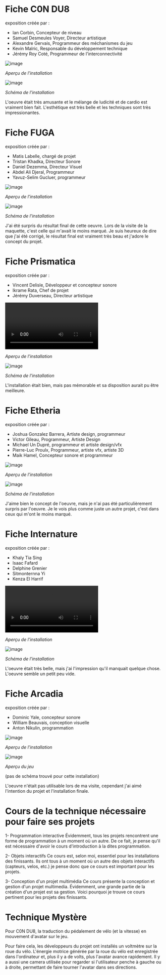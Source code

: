 [Du second meilleur à celui que j'ai le moins apprécié, excepté Arcadia qui est dernier puisque je n'ai pas pu l'expérimenter.]: #
# Fiche C0N DU8
exposition créée par : 
- Ian Corbin, Concepteur de niveau
- Samuel Desmeules Voyer, Directeur artistique
- Alexandre Gervais, Programmeur des méchanismes du jeu
- Kevin Malric, Responsable du développement technique
- Jérémy Roy Coté, Programmeur de l'interconnectivité

![image](./medias/images/resonance_condu8_devant.jpg)

*Aperçu de l'installation*

![image](./medias/images/resonance_condu8_schema.webp)

*Schéma de l'installation*

L'oeuvre était très amusante et le mélange de ludicité et de cardio est vraiment bien fait. L'esthétique est très belle et les techniques sont très impressionantes.

# Fiche FUGA
exposition créée par : 
- Matis Labelle, chargé de projet
- Tristan Khadka, Directeur Sonore
- Daniel Dezemma, Directeur Visuel
- Abdel Ali Djeral, Programmeur
- Yavuz-Selim Gucluer, programmeur

![image](./medias/images/resonance_fuga_devant.jpg)

*Aperçu de l'installation*

![image](./medias/images/resonance_fuga_schema.png)

*Schéma de l'installation*

J'ai été surpris du résultat final de cette oeuvre. Lors de la visite de la maquette, c'est celle qui m'avait le moins marqué. Je suis heureux de dire que j'ai été corrigé, le résultat final est vraiment très beau et j'adore le concept du projet.

# Fiche Prismatica
exposition créée par : 
- Vincent Delisle, Développeur et concepteur sonore
- Ikrame Rata, Chef de projet
- Jérémy Duverseau, Directeur artistique

![video](./medias/videos/resonance_prismatica_video.mp4)

*Aperçu de l'installation*

![image](./medias/images/resonance_prismatica_schema.jpg)

*Schéma de l'installation*

L'installation était bien, mais pas mémorable et sa disposition aurait pu être meilleure.

# Fiche Etheria
exposition créée par : 
- Joshua Gonzalez Barrera, Artiste design, programmeur
- Victor Gileau, Programmeur, Artiste Design
- Michael Un Dupré, programmeur et artiste design/vfx
- Pierre-Luc Proulx, Programmeur, artiste vfx, artiste 3D
- Maik Hamel, Concepteur sonore et programmeur

![image](./medias/images/resonance_etheria_devant.jpg)

*Aperçu de l'installation*

![image](./medias/images/resonance_etheria_schema.jpg)

*Schéma de l'installation*

J'aime bien le concept de l'oeuvre, mais je n'ai pas été particulièrement surpris par l'oeuvre. Je le vois plus comme juste un autre projet, c'est dans ceux qui m'ont le moins marqué.

# Fiche Internature
exposition créée par : 
- Khaly Tia Sing
- Isaac Fafard
- Delphine Grenier
- Sitmonternna Yi
- Kenza El Harrif

![video](./medias/videos/resonance_internature_video.mp4)

*Aperçu de l'installation*

![image](./medias/images/resonance_internature_schema.jpg)

*Schéma de l'installation*

L'oeuvre était très belle, mais j'ai l'impression qu'il manquait quelque chose. L'oeuvre semble un petit peu vide.

# Fiche Arcadia
exposition créée par : 
- Dominic Yale, concepteur sonore
- William Beauvais, conception visuelle
- Anton Nikulin, programmation

![image](./medias/images/resonance_arcadia_devant.jpg)

*Aperçu de l'installation*

![image](./medias/images/resonance_arcadia_jeu.jpg)

*Aperçu du jeu*

(pas de schéma trouvé pour cette installation)

L'oeuvre n'était pas utilisable lors de ma visite, cependant j'ai aimé l'intention du projet et l'installation finale.

# Cours de la technique nécessaire pour faire ses projets
1- Programmation interactive
Évidemment, tous les projets rencontrent une forme de programmation à un moment où un autre. De ce fait, je pense qu'il est nécessaire d'avoir le cours d'introduction à la dites programmation.

2- Objets interactifs
Ce cours est, selon moi, essentiel pour les installations des finissants. Ils ont tous à un moment où un autre des objets interactifs (capteurs, velos, etc.) je pense donc que ce cours est important pour les projets.

3- Conception d'un projet multimédia
Ce cours présente la conception et gestion d'un projet multimedia. Évidemment, une grande partie de la création d'un projet est sa gestion. Voici pourquoi je trouve ce cours pertinent pour les projets des finissants.

# Technique Mystère
Pour C0N DU8, la traduction du pédalement de vélo (et la vitesse) en mouvement d'avatar sur le jeu.

Pour faire cela, les développeurs du projet ont installés un voltmètre sur la roue du vélo. L'énergie motrice générée par la roue du vélo est enregistrée dans l'ordinateur et, plus il y a de volts, plus l'avatar avance rapidement. Il y a aussi une camera utilisée pour regarder si l'utilisateur penche à gauche ou à droite, permettant de faire tourner l'avatar dans ses directions.
